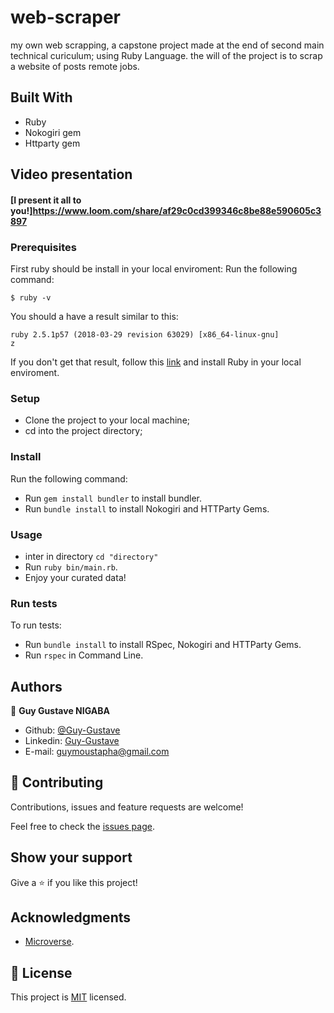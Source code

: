 # web-scraper
my own web scrapping, a capstone project made at the end of second main technical curiculum; using Ruby Language. the will of the project is to scrap a website of posts remote jobs.

## Built With

- Ruby
- Nokogiri gem
- Httparty gem

## Video presentation

#### [I present it all to you!]https://www.loom.com/share/af29c0cd399346c8be88e590605c3897

### Prerequisites

First ruby should be install in your local enviroment:
Run the following command:

```
$ ruby -v
```

You should a have a result similar to this:

```
ruby 2.5.1p57 (2018-03-29 revision 63029) [x86_64-linux-gnu]
z
```

If you don't get that result, follow this [link](https://www.ruby-lang.org/en/documentation/installation/) and install Ruby in your local enviroment.

### Setup

- Clone the project to your local machine;
- cd into the project directory;

### Install

Run the following command:
- Run `gem install bundler` to install bundler.
- Run `bundle install` to install Nokogiri and HTTParty Gems.

### Usage

- inter in directory `cd "directory"`
- Run `ruby bin/main.rb`.
- Enjoy your curated data!


### Run tests

To run tests:
- Run `bundle install` to install RSpec, Nokogiri and HTTParty Gems.
- Run `rspec` in Command Line.

## Authors


👤 **Guy Gustave NIGABA**

- Github: [@Guy-Gustave](https://github.com/Guy-Gustave)
- Linkedin: [Guy-Gustave](https://www.linkedin.com/in/guy-gustave-nigaba-7988ba181/)
- E-mail: [guymoustapha@gmail.com](guymoustapha@gmail.com)

 
## 🤝 Contributing

Contributions, issues and feature requests are welcome!

Feel free to check the [issues page](issues/).

## Show your support

Give a ⭐️ if you like this project!

## Acknowledgments

- [Microverse](https://www.microverse.org/).

## 📝 License

This project is [MIT](lic.url) licensed.
